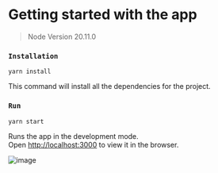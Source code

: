# Getting started with the app

> Node Version 20.11.0

### `Installation`
```
yarn install
```
This command will install all the dependencies for the project.


### `Run`
```
yarn start
```
Runs the app in the development mode.\
Open [http://localhost:3000](http://localhost:3000) to view it in the browser.

![image](https://github.com/mourrrya/TableAndBarChart/assets/26343916/37425a6c-ced4-459d-a24e-2e0e952707ac)



